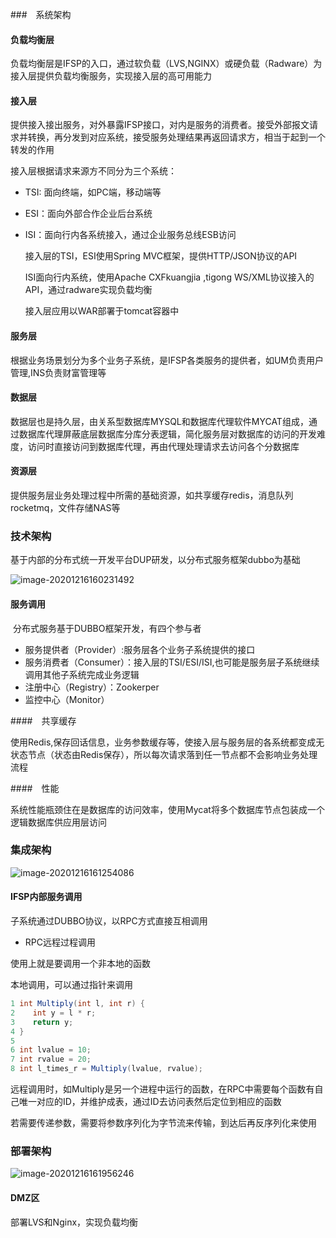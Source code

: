 ###　系统架构　　

#### 负载均衡层

​	负载均衡层是IFSP的入口，通过软负载（LVS,NGINX）或硬负载（Radware）为接入层提供负载均衡服务，实现接入层的高可用能力

#### 接入层

​	提供接入接出服务，对外暴露IFSP接口，对内是服务的消费者。接受外部报文请求并转换，再分发到对应系统，接受服务处理结果再返回请求方，相当于起到一个转发的作用

接入层根据请求来源方不同分为三个系统：

- TSI: 面向终端，如PC端，移动端等

- ESI：面向外部合作企业后台系统

- ISI：面向行内各系统接入，通过企业服务总线ESB访问

  接入层的TSI，ESI使用Spring MVC框架，提供HTTP/JSON协议的API

  ISI面向行内系统，使用Apache CXFkuangjia ,tigong WS/XML协议接入的API，通过radware实现负载均衡

  接入层应用以WAR部署于tomcat容器中

#### 服务层

根据业务场景划分为多个业务子系统，是IFSP各类服务的提供者，如UM负责用户管理,INS负责财富管理等

#### 数据层

​	数据层也是持久层，由关系型数据库MYSQL和数据库代理软件MYCAT组成，通过数据库代理屏蔽底层数据库分库分表逻辑，简化服务层对数据库的访问的开发难度，访问时直接访问到数据库代理，再由代理处理请求去访问各个分数据库

#### 资源层

提供服务层业务处理过程中所需的基础资源，如共享缓存redis，消息队列rocketmq，文件存储NAS等

### 技术架构

基于内部的分布式统一开发平台DUP研发，以分布式服务框架dubbo为基础

![image-20201216160231492](C:\Users\zhengsf\AppData\Roaming\Typora\typora-user-images\image-20201216160231492.png)

#### 服务调用

​	分布式服务基于DUBBO框架开发，有四个参与者

- 服务提供者（Provider）:服务层各个业务子系统提供的接口
- 服务消费者（Consumer）：接入层的TSI/ESI/ISI,也可能是服务层子系统继续调用其他子系统完成业务逻辑
- 注册中心（Registry）：Zookerper
- 监控中心（Monitor）

####　共享缓存

使用Redis,保存回话信息，业务参数缓存等，使接入层与服务层的各系统都变成无状态节点（状态由Redis保存），所以每次请求落到任一节点都不会影响业务处理流程

####　性能

系统性能瓶颈住在是数据库的访问效率，使用Mycat将多个数据库节点包装成一个逻辑数据库供应用层访问

### 集成架构

![image-20201216161254086](C:\Users\zhengsf\AppData\Roaming\Typora\typora-user-images\image-20201216161254086.png)

#### IFSP内部服务调用

子系统通过DUBBO协议，以RPC方式直接互相调用

- RPC远程过程调用

使用上就是要调用一个非本地的函数

本地调用，可以通过指针来调用

```java
1 int Multiply(int l, int r) {
2    int y = l * r;
3    return y;
4 }
5 
6 int lvalue = 10;
7 int rvalue = 20;
8 int l_times_r = Multiply(lvalue, rvalue);
```

远程调用时，如Multiply是另一个进程中运行的函数，在RPC中需要每个函数有自己唯一对应的ID，并维护成表，通过ID去访问表然后定位到相应的函数

若需要传递参数，需要将参数序列化为字节流来传输，到达后再反序列化来使用

### 部署架构

![image-20201216161956246](C:\Users\zhengsf\AppData\Roaming\Typora\typora-user-images\image-20201216161956246.png)

#### DMZ区

部署LVS和Nginx，实现负载均衡

